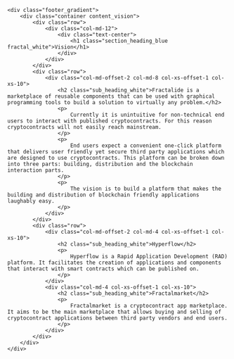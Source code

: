     <div class="footer_gradient">
        <div class="container content_vision">
            <div class="row">
                <div class="col-md-12">
                    <div class="text-center">
                        <h1 class="section_heading_blue fractal_white">Vision</h1>
                    </div>
                </div>
            </div>
            <div class="row">
                <div class="col-md-offset-2 col-md-8 col-xs-offset-1 col-xs-10">
                    <h2 class="sub_heading_white">Fractalide is a marketplace of reusable components that can be used with graphical programming tools to build a solution to virtually any problem.</h2>
                    <p>
                        Currently it is unintuitive for non-technical end users to interact with published cryptocontracts. For this reason cryptocontracts will not easily reach mainstream.
                    </p>
                    <p>
                        End users expect a convenient one-click platform that delivers user friendly yet secure third party applications which are designed to use cryptocontracts. This platform can be broken down into three parts: building, distribution and the blockchain interaction parts.
                    </p>
                    <p>
                        The vision is to build a platform that makes the building and distribution of blockchain friendly applications laughably easy.
                    </p>
                </div>
            </div>
            <div class="row">
                <div class="col-md-offset-2 col-md-4 col-xs-offset-1 col-xs-10">
                    <h2 class="sub_heading_white">Hyperflow</h2>
                    <p>
                        Hyperflow is a Rapid Application Development (RAD) platform. It facilitates the creation of applications and components that interact with smart contracts which can be published on.
                    </p>
                </div>
                <div class="col-md-4 col-xs-offset-1 col-xs-10">
                    <h2 class="sub_heading_white">Fractalmarket</h2>
                    <p>
                        Fractalmarket is a cryptocontract app marketplace. It aims to be the main marketplace that allows buying and selling of cryptocontract applications between third party vendors and end users.
                    </p>
                </div>
            </div>
        </div>
    </div>
